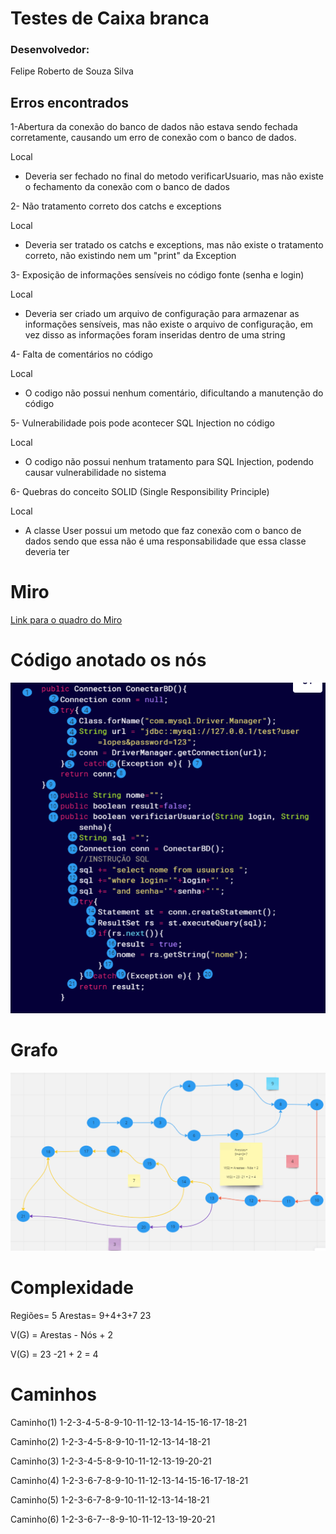 # Testes de Caixa branca

### Desenvolvedor:
 Felipe Roberto de Souza Silva
 
## Erros encontrados
1-Abertura da conexão do banco de dados não estava sendo fechada corretamente, causando um erro de conexão com o banco de dados.

Local
 - Deveria ser fechado no final do metodo verificarUsuario, mas não existe o fechamento da conexão com o banco de dados

2- Não tratamento correto dos catchs e exceptions

Local
 - Deveria ser tratado os catchs e exceptions, mas não existe o tratamento correto, não existindo nem um "print" da Exception

3- Exposição de informações sensíveis no código fonte (senha e login)

Local
 - Deveria ser criado um arquivo de configuração para armazenar as informações sensíveis, mas não existe o arquivo de configuração, em vez disso as informações foram inseridas dentro de uma string

4- Falta de comentários no código

Local
 - O codigo não possui nenhum comentário, dificultando a manutenção do código

5- Vulnerabilidade pois pode acontecer SQL Injection no código

Local
 - O codigo não possui nenhum tratamento para SQL Injection, podendo causar vulnerabilidade no sistema

6- Quebras do conceito SOLID (Single Responsibility Principle)

Local
 - A classe User possui um metodo que faz conexão com o banco de dados sendo que essa não é uma responsabilidade que essa classe deveria ter

# Miro

[Link para o quadro do Miro](https://miro.com/app/board/uXjVNfZZdbU=/?share_link_id=265233265789)


# Código anotado os nós

 <img src='./images/codigo-nos-java.png'>

 # Grafo

 <img src='./images/grafo.png'>

# Complexidade
Regiões= 5
Arestas=
9+4+3+7
23

V(G) = Arestas - Nós + 2

V(G) = 23 -21 + 2 = 4

# Caminhos
Caminho(1)
1-2-3-4-5-8-9-10-11-12-13-14-15-16-17-18-21

Caminho(2)
1-2-3-4-5-8-9-10-11-12-13-14-18-21

Caminho(3)
1-2-3-4-5-8-9-10-11-12-13-19-20-21

Caminho(4)
1-2-3-6-7-8-9-10-11-12-13-14-15-16-17-18-21

Caminho(5)
1-2-3-6-7-8-9-10-11-12-13-14-18-21

Caminho(6)
1-2-3-6-7--8-9-10-11-12-13-19-20-21
